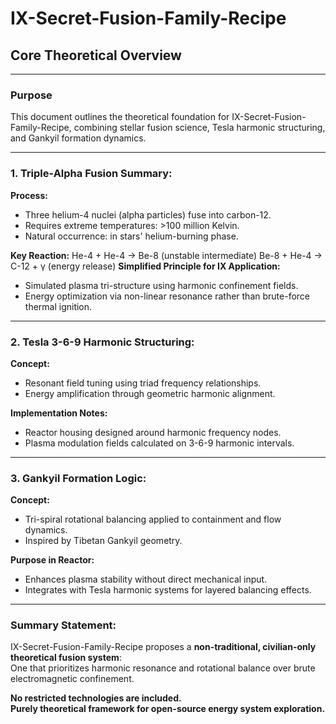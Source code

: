 # IX-Secret-Fusion-Family-Recipe  
## Core Theoretical Overview

---

### Purpose

This document outlines the theoretical foundation for IX-Secret-Fusion-Family-Recipe, combining stellar fusion science, Tesla harmonic structuring, and Gankyil formation dynamics.

---

### 1. Triple-Alpha Fusion Summary:

**Process:**
- Three helium-4 nuclei (alpha particles) fuse into carbon-12.
- Requires extreme temperatures: >100 million Kelvin.
- Natural occurrence: in stars' helium-burning phase.

**Key Reaction:**
He-4 + He-4 → Be-8 (unstable intermediate)
Be-8 + He-4 → C-12 + γ (energy release)
**Simplified Principle for IX Application:**
- Simulated plasma tri-structure using harmonic confinement fields.
- Energy optimization via non-linear resonance rather than brute-force thermal ignition.

---

### 2. Tesla 3-6-9 Harmonic Structuring:

**Concept:**
- Resonant field tuning using triad frequency relationships.
- Energy amplification through geometric harmonic alignment.

**Implementation Notes:**
- Reactor housing designed around harmonic frequency nodes.
- Plasma modulation fields calculated on 3-6-9 harmonic intervals.

---

### 3. Gankyil Formation Logic:

**Concept:**
- Tri-spiral rotational balancing applied to containment and flow dynamics.
- Inspired by Tibetan Gankyil geometry.

**Purpose in Reactor:**
- Enhances plasma stability without direct mechanical input.
- Integrates with Tesla harmonic systems for layered balancing effects.

---

### Summary Statement:

IX-Secret-Fusion-Family-Recipe proposes a **non-traditional, civilian-only theoretical fusion system**:  
One that prioritizes harmonic resonance and rotational balance over brute electromagnetic confinement.

**No restricted technologies are included.**  
**Purely theoretical framework for open-source energy system exploration.**
